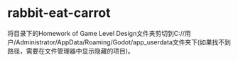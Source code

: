 # rabbit-eat-carrot
将目录下的Homework of Game Level Design文件夹剪切到C://用户/Administrator/AppData/Roaming/Godot/app_userdata文件夹下(如果找不到路径，需要在文件管理器中显示隐藏的项目)。